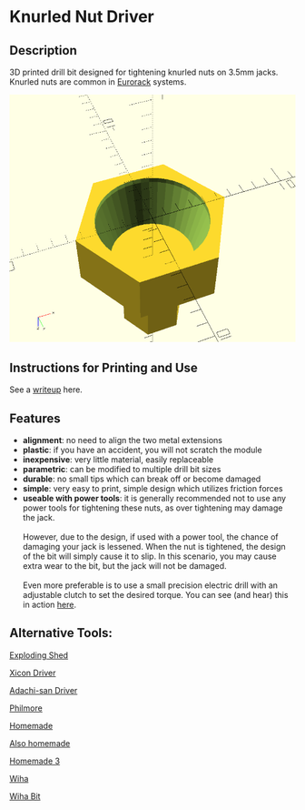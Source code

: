 # Knurled Nut Driver
## Description
3D printed drill bit designed for tightening knurled nuts on 3.5mm jacks.<br>
Knurled nuts are common in [Eurorack](http://www.doepfer.de/a100_man/a100m_e.htm) systems.

![Knurled Nut Suction Cup](https://raw.githubusercontent.com/4b11b4/knurled-nut-driver/master/img/cyl.png)

## Instructions for Printing and Use
See a [writeup](https://4b11b4.com/k2nd.html) here.

## Features
* __alignment__: no need to align the two metal extensions
* __plastic__: if you have an accident, you will not scratch the module
* __inexpensive__: very little material, easily replaceable
* __parametric__: can be modified to multiple drill bit sizes
* __durable__: no small tips which can break off or become damaged
* __simple__: very easy to print, simple design which utilizes friction forces
* __useable with power tools__: it is generally recommended not to use any
  power tools for tightening these nuts, as over tightening may damage the
  jack.<br><br>
  However, due to the design, if used with a power tool, the chance of
  damaging your jack is lessened. When the nut is tightened, the design of the
  bit will simply cause it to slip. In this scenario, you may cause extra wear
  to the bit, but the jack will not be damaged.<br><br>
  Even more preferable is to use a small precision electric drill with an
  adjustable clutch to set the desired torque. You can see (and hear)  this
  in action [here](https://www.youtube.com/watch?v=a87VO5FZRd8).

## Alternative Tools:
[Exploding Shed](https://www.exploding-shed.com/shop-catalogue/various/)

[Xicon Driver](https://www2.mouser.com/ProductDetail/Xicon/382-0006/?qs=sGAEpiMZZMv9NFGNGF1lwkQZlGfFTqj%252b)

[Adachi-san Driver](http://www.tabiwallah.com/radiowallah/shops/jacknut.html)

[Philmore](https://www.fullcompass.com/prod/026125-philmore-nt500-knurled-nut-tool-)

[Homemade](https://www.muffwiggler.com/forum/viewtopic.php?t=114781&start=all&postdays=0&postorder=asc)

[Also homemade](https://www.muffwiggler.com/forum/viewtopic.php?t=5408)

[Homemade 3](http://www.n1gy.com/homebrewed-audio-jack-tool.html)

[Wiha](https://www.wihatools.com/precision-nut-driver-3-5-x-60mm)

[Wiha Bit](https://www.wihatools.com/sys-4-nut-driver-blade-3-5mm)

